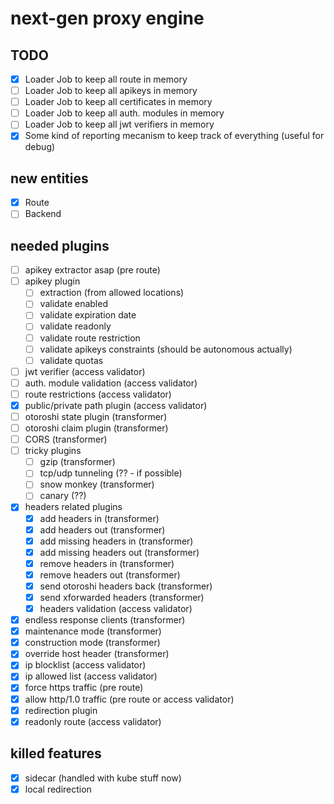 # next-gen proxy engine

## TODO

- [x] Loader Job to keep all route in memory
- [ ] Loader Job to keep all apikeys in memory
- [ ] Loader Job to keep all certificates in memory
- [ ] Loader Job to keep all auth. modules in memory
- [ ] Loader Job to keep all jwt verifiers in memory
- [x] Some kind of reporting mecanism to keep track of everything (useful for debug)

## new entities

- [x] Route
- [ ] Backend

## needed plugins

- [ ] apikey extractor asap (pre route)
- [ ] apikey plugin
  - [ ] extraction (from allowed locations)
  - [ ] validate enabled
  - [ ] validate expiration date
  - [ ] validate readonly
  - [ ] validate route restriction
  - [ ] validate apikeys constraints (should be autonomous actually)
  - [ ] validate quotas
- [ ] jwt verifier (access validator)
- [ ] auth. module validation (access validator)
- [ ] route restrictions (access validator)
- [x] public/private path plugin (access validator)
- [ ] otoroshi state plugin (transformer)
- [ ] otoroshi claim plugin (transformer)
- [ ] CORS (transformer)
- [ ] tricky plugins
  - [ ] gzip (transformer)
  - [ ] tcp/udp tunneling (?? - if possible)
  - [ ] snow monkey (transformer)
  - [ ] canary (??)
- [x] headers related plugins
  - [x] add headers in (transformer)
  - [x] add headers out (transformer)
  - [x] add missing headers in (transformer)
  - [x] add missing headers out (transformer)
  - [x] remove headers in (transformer)
  - [x] remove headers out (transformer)
  - [x] send otoroshi headers back (transformer)
  - [x] send xforwarded headers (transformer)
  - [x] headers validation (access validator)
- [x] endless response clients (transformer)
- [x] maintenance mode (transformer)
- [x] construction mode (transformer)
- [x] override host header (transformer)
- [x] ip blocklist (access validator)
- [x] ip allowed list (access validator)
- [x] force https traffic (pre route)
- [x] allow http/1.0 traffic (pre route or access validator)
- [x] redirection plugin
- [x] readonly route (access validator)

## killed features

- [x] sidecar (handled with kube stuff now)
- [x] local redirection
